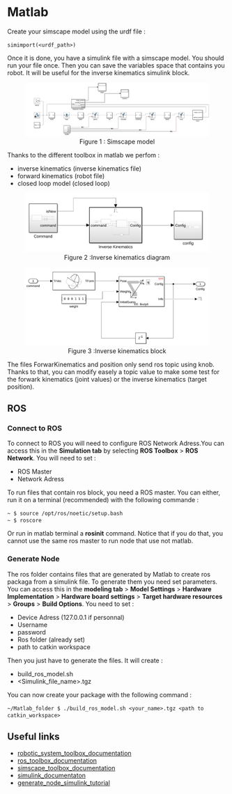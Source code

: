 # Matlab

Create your simscape model using the urdf file :

```console
simimport(<urdf_path>)
```

Once it is done, you have a simulink file with a simscape model. You should run your file once. Then you can save the variables space that contains you robot. It will be useful for the inverse kinematics simulink block.

<center>
<figure>
    <img src="../Hardware/images/simscape_model.png" alt=""width="500px">
    <figcaption>Figure 1 : Simscape model</figcaption>
</figure>
</center>

Thanks to the different toolbox in matlab we perfom :

- inverse kinematics (inverse kinematics file)
- forward kinematics (robot file)
- closed loop model (closed loop)

<center>
<figure>
    <img src="../Hardware/images/inverse_kinematics_diagram.png" alt=""width="500px">
    <figcaption>Figure 2 :Inverse kinematics diagram</figcaption>
</figure>
</center>

<center>
<figure>
    <img src="../Hardware/images/inverse_kinematics_block.png" alt=""width="500px">
    <figcaption>Figure 3 :Inverse kinematics block</figcaption>
</figure>
</center>

The files ForwarKinematics and position only send ros topic using knob. Thanks to that, you can modify easely a topic value to make some test for the forwark kinematics (joint values) or the inverse kinematics (target position).

## ROS

### Connect to ROS

To connect to ROS you will need to configure ROS Network Adress.You can access this in the **Simulation tab** by selecting **ROS Toolbox** > **ROS Network**. You will need to set :

- ROS Master
- Network Adress

To run files that contain ros block, you need a ROS master. You can either, run it on a terminal (recommended) with the following commande :

```console
~ $ source /opt/ros/noetic/setup.bash
~ $ roscore 
```

Or run in matlab terminal a **rosinit** command. Notice that if you do that, you cannot use the same ros master to run node that use not matlab.

### Generate Node

The ros folder contains files that are generated by Matlab to create ros packaga from a simulink file. To generate them you need set parameters. You can access this in the **modeling tab** > **Model Settings** > **Hardware Implementation** > **Hardware board settings** > **Target hardware resources** > **Groups** > **Build Options**. You need to set :

- Device Adress (127.0.0.1 if personnal)
- Username
- password
- Ros folder (already set)
- path to catkin workspace

Then you just have to generate the files. It will create :

- build_ros_model.sh
- <Simulink_file_name>.tgz

You can now create your package with the following command :

```console
~/Matlab_folder $ ./build_ros_model.sh <your_name>.tgz <path to catkin_workspace>
```

## Useful links

- [robotic_system_toolbox_documentation](https://in.mathworks.com/help/robotics/index.html?s_tid=CRUX_lftnav)
- [ros_toolbox_documentation](https://in.mathworks.com/help/ros/index.html?s_tid=CRUX_lftnav)
- [simscape_toolbox_documentation](https://in.mathworks.com/help/simscape/index.html)
- [simulink_documentaton](https://in.mathworks.com/help/simulink/index.html?searchHighlight=simulink&s_tid=srchtitle_simulink_1)
- [generate_node_simulink_tutorial](https://in.mathworks.com/help/ros/ug/generate-a-standalone-ros-node-from-simulink.html)
